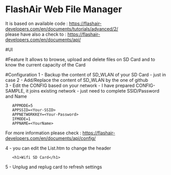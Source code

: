 # FlashAir Web File Manager
It is based on available code :  https://flashair-developers.com/en/documents/tutorials/advanced/2/     
please have also a check to : https://flashair-developers.com/en/documents/api/

#UI

#Feature
It allows to browse, upload and delete files on SD Card and to know the current capacity of the Card

#Configuration
1 - Backup the content of SD_WLAN of your SD Card - just in case
2 - Add/Replace the content of SD_WLAN by the one of github   
3 - Edit the CONFIG based on your network - I have prepared CONFIG-SAMPLE, it joins existing network - just need to complete SSID/Password and Name    
```
   APPMODE=5   
   APPSSID=<Your-SSID>   
   APPNETWORKKEY=<Your-Password>   
   IFMODE=1  
   APPNAME=<YourName>  
```
For more information please check : https://flashair-developers.com/en/documents/api/config/

4 - you can edit the List.htm to change the header
```
   <h1>Wifi SD Card</h1>
```
 
5 - Unplug and replug card to refresh settings

